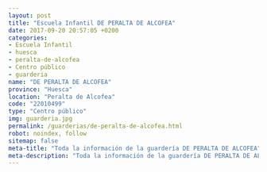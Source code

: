 ```yaml
---
layout: post
title: "Escuela Infantil DE PERALTA DE ALCOFEA"
date: 2017-09-20 20:57:05 +0200
categories:
- Escuela Infantil
- huesca
- peralta-de-alcofea
- Centro público
- guarderia
name: "DE PERALTA DE ALCOFEA"
province: "Huesca"
location: "Peralta de Alcofea"
code: "22010499"
type: "Centro público"
img: guarderia.jpg
permalink: /guarderias/de-peralta-de-alcofea.html
robot: noindex, follow
sitemap: false
meta-title: "Toda la información de la guardería DE PERALTA DE ALCOFEA"
meta-description: "Toda la información de la guardería DE PERALTA DE ALCOFEA"
---
```


